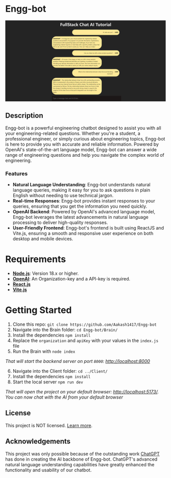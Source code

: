 # Engg-bot
![site_screenshot](public/readme/chatbotimg.png)

## Description
Engg-bot is a powerful engineering chatbot designed to assist you with all your engineering-related questions. Whether you're a student, a professional engineer, or simply curious about engineering topics, Engg-bot is here to provide you with accurate and reliable information. Powered by OpenAI's state-of-the-art language model, Engg-bot can answer a wide range of engineering questions and help you navigate the complex world of engineering.

### Features
- **Natural Language Understanding**: Engg-bot understands natural language queries, making it easy for you to ask questions in plain English without needing to use technical jargon.
- **Real-time Responses**: Engg-bot provides instant responses to your queries, ensuring that you get the information you need quickly.
- **OpenAI Backend**: Powered by OpenAI's advanced language model, Engg-bot leverages the latest advancements in natural language processing to deliver high-quality responses.
- **User-Friendly Frontend**: Engg-bot's frontend is built using ReactJS and Vite.js, ensuring a smooth and responsive user experience on both desktop and mobile devices.

# Requirements
- [**Node.js**](https://nodejs.org/): Version 18.x or higher.
- [**OpenAI**](https://platform.openai.com/): An Organization-key and a API-key is required.
- [**React.js**](https://react.dev/)
- [**Vite.js**](https://vitejs.dev/)

# Getting Started
1. Clone this repo: ```git clone https://github.com/Aakash1417/Engg-bot```
2. Navigate into the Brain folder: ```cd Engg-bot/Brain/```
3. Install the dependencies ```npm install```
4. Replace the ```organization``` and ```apiKey``` with your values in the ```index.js``` file
5. Run the Brain with ```node index```

_That will start the backend server on port ```8000```: <http://localhost:8000>_

6. Navigate into the Client folder: ```cd ../Client/```
7. Install the dependencies ```npm install```
8. Start the local server ```npm run dev```

_That will open the project on your default browser: <http://localhost:5173/>. You can now chat with the AI from your default browser_

## License
This project is NOT licensed. [Learn more](LICENSE).

## Acknowledgements
This project was only possible because of the outstanding work [ChatGPT](https://platform.openai.com/) has done in creating the AI backbone of Engg-bot. ChatGPT's advanced natural language understanding capabilities have greatly enhanced the functionality and usability of our chatbot.
